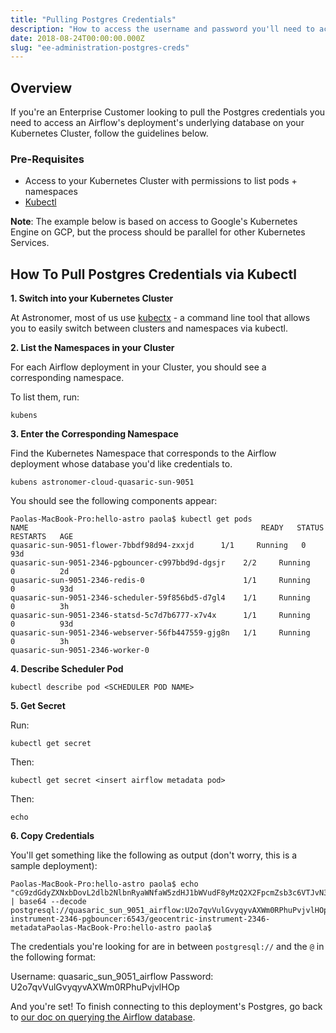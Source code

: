 ```yaml
---
title: "Pulling Postgres Credentials"
description: "How to access the username and password you'll need to access a deployment's underlying Postgres Database"
date: 2018-08-24T00:00:00.000Z
slug: "ee-administration-postgres-creds"
---
```


## Overview

If you're an Enterprise Customer looking to pull the Postgres credentials you need to access an Airflow's deployment's underlying database on your Kubernetes Cluster, follow the guidelines below.

### Pre-Requisites

- Access to your Kubernetes Cluster with permissions to list pods + namespaces
- [Kubectl](https://kubernetes.io/docs/tasks/tools/install-kubectl/)

**Note**: The example below is based on access to Google's Kubernetes Engine on GCP, but the process should be parallel for other Kubernetes Services.

## How To Pull Postgres Credentials via Kubectl

**1. Switch into your Kubernetes Cluster**

At Astronomer, most of us use [kubectx](https://github.com/ahmetb/kubectx) - a command line tool that allows you to easily switch between clusters and namespaces via kubectl.

**2. List the Namespaces in your Cluster**

For each Airflow deployment in your Cluster, you should see a corresponding namespace.

To list them, run:

```
kubens
```

**3. Enter the Corresponding Namespace**

Find the Kubernetes Namespace that corresponds to the Airflow deployment whose database you'd like credentials to.

```
kubens astronomer-cloud-quasaric-sun-9051
```

You should see the following components appear:

```
Paolas-MacBook-Pro:hello-astro paola$ kubectl get pods
NAME                                                    READY   STATUS    RESTARTS   AGE
quasaric-sun-9051-flower-7bbdf98d94-zxxjd      1/1     Running   0          93d
quasaric-sun-9051-2346-pgbouncer-c997bbd9d-dgsjr    2/2     Running   0          2d
quasaric-sun-9051-2346-redis-0                      1/1     Running   0          93d
quasaric-sun-9051-2346-scheduler-59f856bd5-d7gl4    1/1     Running   0          3h
quasaric-sun-9051-2346-statsd-5c7d7b6777-x7v4x      1/1     Running   0          93d
quasaric-sun-9051-2346-webserver-56fb447559-gjg8n   1/1     Running   0          3h
quasaric-sun-9051-2346-worker-0
```

**4. Describe Scheduler Pod**

```
kubectl describe pod <SCHEDULER POD NAME>
```

**5. Get Secret**

Run:

```
kubectl get secret
```

Then:

```
kubectl get secret <insert airflow metadata pod>
```

Then:

```
echo
```

**6. Copy Credentials**

You'll get something like the following as output (don't worry, this is a sample deployment):

```
Paolas-MacBook-Pro:hello-astro paola$ echo "cG9zdGdyZXNxbDovL2dlb2NlbnRyaWNfaW5zdHJ1bWVudF8yMzQ2X2FpcmZsb3c6VTJvN3F2VnVsWnZ5cXl2V1hXbTBSSGh1UHlqdk1IT3BAZ2VvY2VudHJpYy1pbnN0cnVtZW50LTIzNDYtcGdib3VuY2VyOjY1NDMvZ2VvY2VudHJpYy1pbnN0cnVtZW50LTIzNDYtbWV0YWRhdGE=" | base64 --decode
postgresql://quasaric_sun_9051_airflow:U2o7qvVulGvyqyvAXWm0RPhuPvjvlHOp@geocentric-instrument-2346-pgbouncer:6543/geocentric-instrument-2346-metadataPaolas-MacBook-Pro:hello-astro paola$ 
```

The credentials you're looking for are in between `postgresql://` and the `@` in the following format:

Username: quasaric_sun_9051_airflow
Password: U2o7qvVulGvyqyvAXWm0RPhuPvjvlHOp

And you're set! To finish connecting to this deployment's Postgres, go back to [our doc on querying the Airflow database](https://astronomer.io/docs/query-airflow-database/).






















